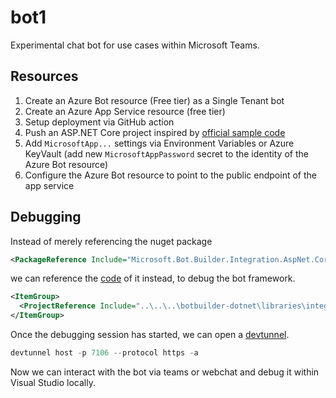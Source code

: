 # bot1

Experimental chat bot for use cases within Microsoft Teams.

## Resources

1. Create an Azure Bot resource (Free tier) as a Single Tenant bot
2. Create an Azure App Service resource (free tier)
3. Setup deployment via GitHub action
4. Push an ASP.NET Core project inspired by [official sample code](https://github.com/microsoft/BotBuilder-Samples/tree/main/samples/csharp_dotnetcore)
5. Add `MicrosoftApp...` settings via Environment Variables or Azure KeyVault (add new `MicrosoftAppPassword` secret to the identity of the Azure Bot resource)
6. Configure the Azure Bot resource to point to the public endpoint of the app service

## Debugging

Instead of merely referencing the nuget package

```xml
<PackageReference Include="Microsoft.Bot.Builder.Integration.AspNet.Core" Version="4.22.9" />
```

we can reference the [code](https://github.com/microsoft/botbuilder-dotnet) of it instead, to debug the bot framework.

```xml
<ItemGroup>
  <ProjectReference Include="..\..\..\botbuilder-dotnet\libraries\integration\Microsoft.Bot.Builder.Integration.AspNet.Core\Microsoft.Bot.Builder.Integration.AspNet.Core.csproj" />
</ItemGroup>
```

Once the debugging session has started, we can open a [devtunnel](https://learn.microsoft.com/en-us/azure/developer/dev-tunnels/get-started?tabs=windows).

```powershell 
devtunnel host -p 7106 --protocol https -a
```

Now we can interact with the bot via teams or webchat and debug it within Visual Studio locally.
